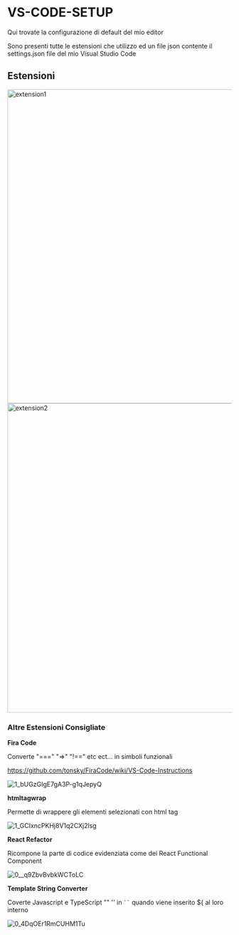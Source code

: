 ﻿# VS-CODE-SETUP

Qui trovate la configurazione di default del mio editor

Sono presenti tutte le estensioni che utilizzo ed un file json contente il settings.json file del mio Visual Studio Code

## Estensioni

<img width="704" alt="extension1" src="https://user-images.githubusercontent.com/63757250/119114271-4be8be80-ba26-11eb-9b97-23b46177b098.png">

<img width="694" alt="extension2" src="https://user-images.githubusercontent.com/63757250/119114490-805c7a80-ba26-11eb-8ccf-e38c1a365fd8.png">

### Altre Estensioni Consigliate

**Fira Code**

Converte "===" "=>" "!==" etc ect... in simboli funzionali 

https://github.com/tonsky/FiraCode/wiki/VS-Code-Instructions

![1_bUGzGIgE7gA3P-g1qJepyQ](https://user-images.githubusercontent.com/63757250/119114824-c9acca00-ba26-11eb-9317-207bab424677.jpeg)

**htmltagwrap**

Permette di wrappere gli elementi selezionati con html tag

![1_GCIxncPKHj8V1q2CXj2lsg](https://user-images.githubusercontent.com/63757250/119115573-9ae32380-ba27-11eb-99ad-1a90097ff40b.gif)

**React Refactor**

Ricompone la parte di codice evidenziata come dei React Functional Component

![0__q9ZbvBvbkWCToLC](https://user-images.githubusercontent.com/63757250/119139465-5796ae00-ba43-11eb-80e6-297b6c75ee5d.gif)


**Template String Converter**

Coverte Javascript e TypeScript "" '' in ``` `` ``` quando viene inserito ${ al loro interno

![0_4DqOEr1RmCUHM1Tu](https://user-images.githubusercontent.com/63757250/119116566-a6831a00-ba28-11eb-9b7d-95125f0adc59.gif)


